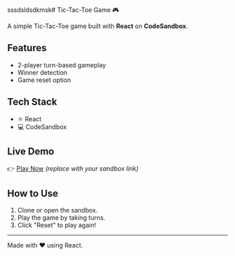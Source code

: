 sssdsldsdkmsk# Tic-Tac-Toe Game 🎮

A simple Tic-Tac-Toe game built with **React** on **CodeSandbox**.

## Features
- 2-player turn-based gameplay
- Winner detection
- Game reset option

## Tech Stack
- ⚛️ React
- 💻 CodeSandbox

## Live Demo
👉 [Play Now](https://codesandbox.io/p/github/abhishek39-e/tic-tac-toe-game) *(replace with your sandbox link)*

## How to Use
1. Clone or open the sandbox.
2. Play the game by taking turns.
3. Click "Reset" to play again!

---

Made with ❤️ using React.
